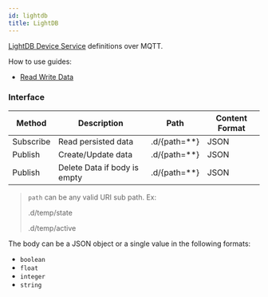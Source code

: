 ```yaml
---
id: lightdb
title: LightDB
---
```


[LightDB Device Service](/cloud/services/lightdb) definitions over MQTT.

How to use guides:

- [Read Write Data](/cloud/services/lightdb/read-write-data)

### Interface

| Method    | Description                  | Path           | Content Format |
| --------- | ---------------------------- | -------------- | -------------- |
| Subscribe | Read persisted data          | .d/{path=\*\*} | JSON           |
| Publish   | Create/Update data           | .d/{path=\*\*} | JSON           |
| Publish   | Delete Data if body is empty | .d/{path=\*\*} | JSON           |

> `path` can be any valid URI sub path. Ex:
>
> .d/temp/state
>
> .d/temp/active

The body can be a JSON object or a single value in the following formats:

- `boolean`
- `float`
- `integer`
- `string`
